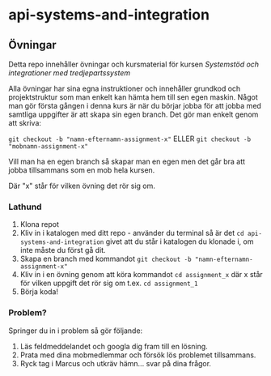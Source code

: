 # api-systems-and-integration

## Övningar

Detta repo innehåller övningar och kursmaterial för kursen *Systemstöd och integrationer med tredjepartssystem*

Alla övningar har sina egna instruktioner och innehåller grundkod och projektstruktur som man enkelt kan hämta hem till sen egen maskin.
Något man gör första gången i denna kurs är när du börjar jobba för att jobba med samtliga uppgifter är att skapa sin egen branch. Det gör man enkelt genom att skriva:

`git checkout -b "namn-efternamn-assignment-x"` ELLER `git checkout -b "mobnamn-assignment-x"`

Vill man ha en egen branch så skapar man en egen men det går bra att jobba tillsammans som en mob hela kursen.

Där "x" står för vilken övning det rör sig om.

### Lathund

1. Klona repot
2. Kliv in i katalogen med ditt repo - använder du terminal så är det `cd api-systems-and-integration` givet att du står i katalogen du klonade i, om inte måste du först gå dit.
3. Skapa en branch med kommandot `git checkout -b "namn-efternamn-assignment-x"`
4. Kliv in i en övning genom att köra kommandot `cd assignment_x` där x står för vilken uppgift det rör sig om t.ex. `cd assignment_1`
5. Börja koda!

### Problem?

Springer du in i problem så gör följande:
1. Läs feldmeddelandet och googla dig fram till en lösning.
2. Prata med dina mobmedlemmar och försök lös problemet tillsammans.
3. Ryck tag i Marcus och utkräv hämn... svar på dina frågor.

